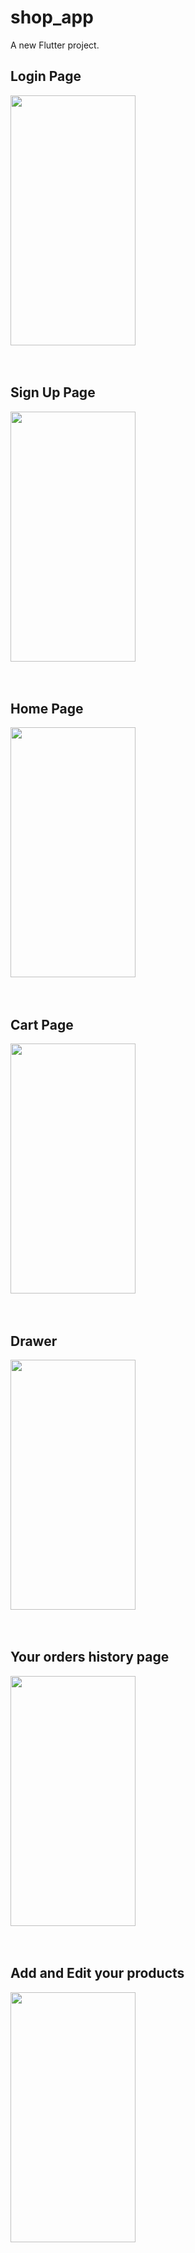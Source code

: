 # shop_app

A new Flutter project.

## Login Page
<img src="https://user-images.githubusercontent.com/105160971/187031161-c1d3d577-7f02-4d45-90df-16457be0fa25.jpg" width="200" height="400" />
<br>
<br>
<br>

## Sign Up Page
<img src="https://user-images.githubusercontent.com/105160971/187031195-f13d096c-c751-4edc-b672-ed91473bd24e.jpg" width="200" height="400" />
<br>
<br>
<br>

## Home Page
<img src="https://user-images.githubusercontent.com/105160971/187031243-acf5aa89-497a-4ee5-898a-59653b0d362d.jpg" width="200" height="400" />
<br>
<br>
<br>

## Cart Page
<img src="https://user-images.githubusercontent.com/105160971/187031845-1226c0a7-0bbe-419b-8119-3fba44d6a406.jpg" width="200" height="400" />
<br>
<br>
<br>

## Drawer
<img src="https://user-images.githubusercontent.com/105160971/187031956-dfc92f09-7d40-412b-8063-bcad75280a5c.jpg" width="200" height="400" />
<br>
<br>
<br>

## Your orders history page
<img src="https://user-images.githubusercontent.com/105160971/187031988-7a3e6780-e2cd-406e-aafd-40c00de94e2a.jpg" width="200" height="400" />
<br>
<br>
<br>

## Add and Edit your products
<img src="https://user-images.githubusercontent.com/105160971/187032011-778dbdb6-b1e6-4322-a9c7-e81bfd6fa5b9.jpg" width="200" height="400" />
<br>
<br>
<br>

